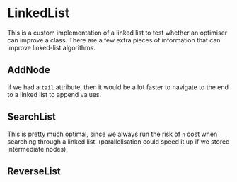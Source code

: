 # LinkedList

This is a custom implementation of a linked list to test whether an optimiser can
improve a class. There are a few extra pieces of information that can improve linked-list
algorithms. 

## AddNode

If we had a `tail` attribute, then it would be a lot faster to navigate to the end to 
a linked list to append values.

## SearchList

This is pretty much optimal, since we always run the risk of `n` cost when searching through
a linked list. (parallelisation could speed it up if we stored intermediate nodes).

## ReverseList




